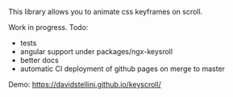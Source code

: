 This library allows you to animate css keyframes on scroll.

Work in progress. Todo:
- tests
- angular support under packages/ngx-keysroll
- better docs
- automatic CI deployment of github pages on merge to master

Demo: https://davidstellini.github.io/keyscroll/
